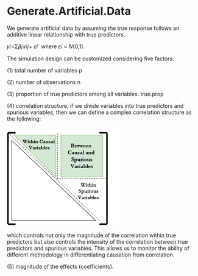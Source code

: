 # Generate.Artificial.Data
 We generate artificial data by assuming the true response follows an additive linear relationship with true predictors.
 
 𝑦𝑖=Σ𝛽𝑗𝑥𝑖𝑗+ 𝜀𝑖` where 𝜀𝑖 ~ 𝑁(0,1).
 
 The simulation design can be customized considering five factors:
 
 (1) total number of variables p
 
 (2) number of observations n
 
 (3) proportion of true predictors among all variables. true.prop
 
 (4) correlation structure, if we divide variables into true predictors and spurious variables, then we can define a complex correlation structure as the following:
 
 ![alt text](https://github.com/ashkanfa/Generate.Artificial.Data/blob/master/Correlation%20structure.png)
 
 which controls not only the magnitude of the correlation within true predictors but also controls the intensity      of the correlation between true predictors and spurious variables. This allows us to monitor the ability of different methodology in      differentiating causation from correlation. 
 
 (5) magnitude of the effects (coefficients).
